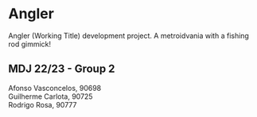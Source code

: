 # Angler
Angler (Working Title) development project. A metroidvania with a fishing rod gimmick!

## MDJ 22/23 - Group 2
Afonso Vasconcelos, 90698  
Guilherme Carlota, 90725  
Rodrigo Rosa, 90777
